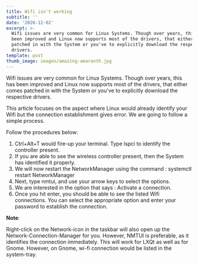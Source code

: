```yaml
---
title: Wifi isn't working
subtitle: ''
date: '2020-12-02'
excerpt: >-
  Wifi issues are very common for Linux Systems. Though over years, this has
  been improved and Linux now supports most of the drivers, that either comes
  patched in with the System or you've to explicitly download the respective
  drivers.
template: post
thumb_image: images/amazing-amaranth.jpg
---
```

Wifi issues are very common for Linux Systems. Though over years, this has been improved and Linux now supports most of the drivers, that either comes patched in with the System or you've to explicitly download the respective drivers.

This article focuses on the aspect where Linux would already identify your Wifi but the connection establishment gives error. We are going to follow a simple process.

Follow the procedures below:

1. Ctrl+Alt+T would fire-up your terminal. Type lspci to identify the controller present.
2. If you are able to see the wireless controller present, then the System has identified it properly.
3. We will now restart the NetworkManager using the command : systemctl restart NetworkManager
4. Next, type nmtui, and use your arrow keys to select the options.
5. We are interested in the option that says : Activate a connection.
6. Once you hit enter, you should be able to see the listed Wifi connections. You can select the appropriate option and enter your password to establish the connection.

**Note**:

Right-click on the Network-icon in the taskbar will also open up the Network-Connection-Manager for you. However, NMTUI is preferable, as it identifies the connection immediately. This will work for LXQt as well as for Gnome. However, on Gnome, wi-fi connection would be listed in the system-tray.